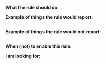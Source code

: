 <!-- This template may feel a bit too structured, so feel free to change the sections if they do not fit your style. I think that these questions are useful to think about though!

Also the answer suggestions may feel a bit robotic, so definitely replace them with nice sentences.

Don't forget to be respectful, and to give enough details for others to pitch in or give advice. Don't fret if you can't figure all of these out though, we'll discover these together!
-->


**What the rule should do:**


**Example of things the rule would report:**

```elm

```

**Example of things the rule would not report:**

```elm

```

**When (not) to enable this rule:**

<!-- It is useful to think when a rule would be especially valuable, and where it is counter-productive or just not useful.
-->

**I am looking for:**

<!--
- Feedback
- Tips and help on how to implement it
- Someone to implement it with/for me
- To know in which package(s) this would fit best
-->





<!-- Thanks for writing all these helpful details. These are all useful details that you can use in the rule's documentation when you go implementing it, so this was definitely worth your investment.
-->
